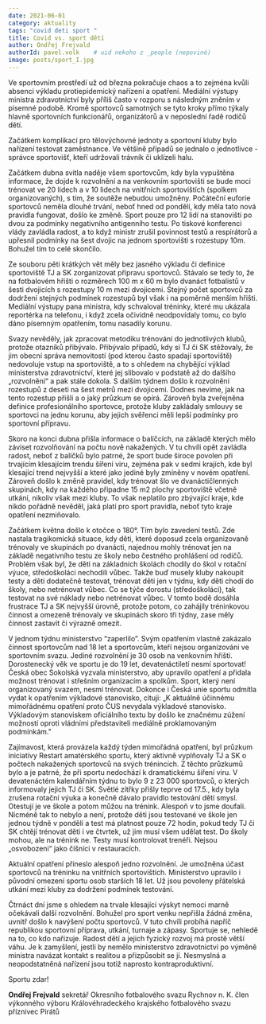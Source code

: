 ```yaml
---
date: 2021-06-01
category: aktuality
tags: "covid deti sport "
title: Covid vs. sport dětí
author: Ondřej Frejvald
authorId: pavel.volk    # uid nekoho z _people (nepoviné)
image: posts/sport_I.jpg
---
```


Ve sportovním prostředí už od března pokračuje chaos a to zejména kvůli absenci výkladu protiepidemický nařízení a opatření. Mediální výstupy ministra zdravotnictví byly příliš často v rozporu s následným zněním v písemné podobě. Kromě sportovců samotných se tyto kroky přímo týkaly hlavně sportovních funkcionářů, organizátorů a v neposlední řadě rodičů dětí.

Začátkem komplikací pro tělovýchovné jednoty a sportovní kluby bylo nařízení testovat zaměstnance. Ve většině případů se  jednalo o jednotlivce - správce sportovišť, kteří udržovali trávník či uklízeli halu.

Začátkem dubna svitla naděje všem sportovcům, kdy byla vypuštěna informace, že dojde k rozvolnění a na venkovním sportovišti se bude moci trénovat ve 20 lidech a v 10 lidech na vnitřních sportovištích (spolkem organizovaných), s tím, že soutěže nebudou umožněny. Počáteční euforie sportovců neměla dlouhé trvání, neboť hned od pondělí, kdy měla tato nová pravidla fungovat, došlo ke změně. Sport pouze pro 12 lidí na stanovišti po dvou za podmínky negativního antigenního testu. Po tiskové konferenci vlády zavládla radost, a to když ministr zrušil povinnost testů a respirátorů a upřesnil podmínky na šest dvojic na jednom sportovišti s rozestupy 10m. Bohužel tím to celé skončilo.

Ze souboru pěti krátkých vět měly bez jasného výkladu či definice sportoviště TJ a SK zorganizovat přípravu sportovců. Stávalo se tedy to, že na fotbalovém hřišti o rozměrech 100 m x 60 m bylo dvanáct fotbalistů v šesti dvojicích s rozestupy 10 m mezi dvojicemi. Stejný počet sportovců za dodržení stejných podmínek rozestupů byl však i na poměrně menším hřišti. Mediální výstupy pana ministra, kdy schvaloval tréninky, které mu ukázala reportérka na telefonu, i když zcela očividně neodpovídaly tomu, co bylo dáno písemným opatřením, tomu nasadily korunu.

Svazy nevěděly, jak zpracovat metodiku trénování do jednotlivých klubů, protože otazníků přibývalo. Přibývalo případů, kdy si TJ či SK stěžovaly, že jim obecní správa nemovitostí (pod kterou často spadají sportoviště) nedovoluje vstup na sportoviště, a to s ohledem na chybějící výklad ministerstva zdravotnictví, které jej slibovalo v podstatě až do dalšího „rozvolnění“ a pak stále dokola. S dalším týdnem došlo k rozvolnění rozestupů z deseti na šest metrů mezi dvojicemi. Dodnes nevíme, jak na tento rozestup přišli a o jaký průzkum se opírá. Zároveň byla zveřejněna definice profesionálního sportovce, protože kluby zakládaly smlouvy se sportovci na jednu korunu, aby jejich svěřenci měli lepší podmínky pro sportovní přípravu.

Skoro na konci dubna přišla informace o balíčcích, na základě kterých mělo záviset rozvolňování na počtu nově nakažených. V tu chvíli opět zavládla radost, neboť z balíčků bylo patrné, že sport bude široce povolen při trvajícím klesajícím trendu šíření viru, zejména pak v sedmi krajích, kde byl klesající trend nejvyšší a které jako jediné byly zmíněny v novém opatření. Zároveň došlo k změně pravidel, kdy trénovat šlo ve dvanáctičlenných skupinách, kdy na každého připadne 15 m2 plochy sportoviště včetně utkání, nikoliv však mezi kluby. To však neplatilo pro zbývající kraje, kde nikdo pořádně nevěděl, jaká platí pro sport pravidla, neboť tyto kraje opatření nezmiňovalo.

Začátkem května došlo k otočce o 180°.  Tím bylo zavedení testů. Zde nastala tragikomická situace, kdy děti, které doposud zcela organizovaně trénovaly ve skupinách po dvanácti, najednou mohly trénovat jen na základě negativního testu ze školy nebo čestného prohlášení od rodičů. Problém však byl, že děti na základních školách chodily do škol v rotační výuce, středoškoláci nechodili vůbec. Takže buď musely kluby nakoupit testy a děti dodatečně testovat, trénovat děti jen v týdnu, kdy děti chodí do školy, nebo netrénovat vůbec. Co se týče dorostu (středoškoláci), tak testovat na své náklady nebo netrénovat vůbec. V tomto bodě dosáhla frustrace TJ a SK nejvyšší úrovně, protože potom, co zahájily tréninkovou činnost a omezeně trénovaly ve skupinách skoro tři týdny, zase měly činnost zastavit či výrazně omezit. 

V jednom týdnu ministerstvo “zaperlilo”. Svým opatřením vlastně zakázalo činnost sportovcům nad 18 let a sportovcům, kteří nejsou organizováni ve sportovním svazu. Jediné rozvolnění je 30 osob na venkovním hřišti. Dorostenecký věk ve sportu je do 19 let, devatenáctiletí nesmí sportovat! Česká obec Sokolská vyzvala ministerstvo, aby upravilo opatření a přidala možnost trénovat i střešním organizacím a spolkům. Sport, který není organizovaný svazem, nesmí trénovat. Dokonce i Česká unie sportu odmítla vydat k opatřením výkladové stanovisko, cituji: „K aktuálně účinnému mimořádnému opatření proto ČUS nevydala výkladové stanovisko. Výkladovým stanoviskem oficiálního textu by došlo ke značnému zúžení možností oproti vládními představiteli mediálně proklamovaným podmínkám."

Zajímavost, která provázela každý týden mimořádná opatření, byl průzkum iniciativy Restart amatérského sportu, který aktivně vyplňovaly TJ a SK o počtech nakažených sportovců na svých trénincích. Z těchto průzkumů bylo a je patrné, že při sportu nedochází k dramatickému šíření viru. V devatenáctém kalendářním týdnu to bylo 9 z 23 000 sportovců, o kterých informovaly jejich TJ či SK. 
Světlé zítřky přišly teprve od 17.5., kdy byla zrušena rotační výuka a konečně dávalo pravidlo testování dětí smysl. Otestují je ve škole a potom můžou na trénink. Alespoň v to jsme doufali. Nicméně tak to nebylo a není, protože děti jsou testované ve škole jen jednou týdně v pondělí a test má platnost pouze 72 hodin, pokud tedy TJ či SK chtějí trénovat děti i ve čtvrtek, už jim musí všem udělat test. Do školy mohou, ale na trénink ne. Testy musí kontrolovat trenéři. Nejsou „osvobozeni“ jako číšníci v restauracích.

Aktuální opatření přineslo alespoň jedno rozvolnění. Je umožněna účast sportovců na tréninku na vnitřních sportovištích. Ministerstvo upravilo i původní omezení sportu osob starších 18 let. Už jsou povoleny přátelská utkání mezi kluby za dodržení podmínek testování.

Čtrnáct dní jsme s ohledem na trvale klesající výskyt nemoci marně očekávali další rozvolnění. Bohužel pro sport venku nepřišla žádná změna, uvnitř došlo k navýšení počtu sportovců. V tuto chvíli probíhá napříč republikou sportovní příprava, utkání, turnaje a zápasy. Sportuje se, nehledě na to, co kdo nařizuje. Radost dětí a jejich fyzický rozvoj má prostě větší váhu. Je k zamyšlení, jestli by nemělo ministerstvo zdravotnictví po výměně ministra navázat kontakt s realitou a přizpůsobit se jí. Nesmyslná a neopodstatněná nařízení jsou totiž naprosto kontraproduktivní.

Sportu zdar! 

	
**Ondřej Frejvald**
sekretář Okresního fotbalového svazu Rychnov n. K.
člen výkonného výboru Královéhradeckého krajského fotbalového svazu
příznivec Pirátů
